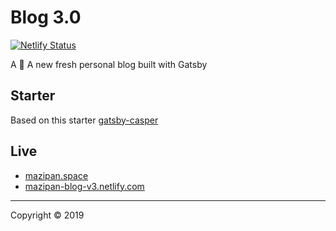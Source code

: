 # Blog 3.0

[![Netlify Status](https://api.netlify.com/api/v1/badges/ea89845c-5896-4ea8-a3c5-788877883c0b/deploy-status)](https://app.netlify.com/sites/mazipan-blog-v3/deploys)

A 🥳 A new fresh personal blog built with Gatsby

## Starter

Based on this starter [gatsby-casper](https://github.com/scttcper/gatsby-casper)

## Live

- [mazipan.space](https://mazipan.space/)
- [mazipan-blog-v3.netlify.com](https://mazipan-blog-v3.netlify.com/)

----

Copyright © 2019
